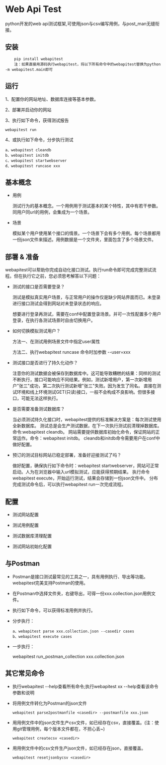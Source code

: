 Web Api Test
===========================

python开发的web api测试框架,可使用json与csv编写用例，与post_man无缝衔接。


安装
-------

        pip install webapitest
        注：如果直接用源码执行webapitest，将以下所有命令中的webapitest替换为python -m webapitest.main即可
    

 运行
------------
    
1、配置你的网站地址、数据库连接等基本参数。
   
2、部署并启动你的网站
    
3、执行如下命令，获得测试报告
    
    webapitest run

4、或执行如下命令，分步执行测试

    a、webapitest cleandb
    b、webapitest initdb
    c、webapitest startwebserver
    d、webapitest runcase xxx
 
 
基本概念
-------

-   用例

    测试行为的基本概念。一个用例用于测试基本的某个特性，其中有若干参数。同用户同url的用例，会集成为一个场景。
    
-   场景
    
    模拟某个用户使用某个接口的情景。一个场景下会有多个用例。每个场景都用一份json文件来描述。用例数据是一个文件夹，里面包含了多个场景文件。
    

部署 & 准备
------

webapitest可以帮助你完成自动化接口测试。执行run命令即可完成完整测试流程。但在执行它之前，您必须思考解答以下问题：

-   测试的接口是否需要登录？
    
    测试是模拟真实用户场景，与正常用户的操作仅是缺少网站界面而已。未登录进行接口测试会得到网站对未登录状态的响应。
    
    想要进行登录再测试，需要在conf中配置登录场景。并可一次性配置多个用户登录，在执行各测试场景时自由切换用户。

-   如何切换模拟测试用户？

    方法一、在测试用例场景文件中指定user属性
    
    方法二、执行webapitest runcase 命令时加参数 --user=xxx
    
  
-   测试接口是否进行了持久化动作？
    
    注意你的测试数据会被保存到数据库中。这可能导致糟糕的结果：同样的测试不断执行，接口可能响应不同结果。例如，测试新增用户，第一次新增用户"张三"成功，第二次执行测试新增"张三"失败。因为发生了同名。
    直接在测试环境和线上环境测试GET(只读)接口，一般不会构成不良影响。但很多接口，可能无法这样执行。
    
-   是否需要准备测试数据库？
    
    当必须测试持久化接口时，webapitest提供的标准解决方案是：每次测试使用全新数据库。
    测试总是会生产测试数据，在下一次执行测试前清理掉数据库。命令:webapitest cleandb。
    网站需要提供数据库初始化命令，保证网站的正常运作。命令：webapitest initdb。
    cleandb和initdb命令需要用户在conf中做好配置。
    
-   预订的测试目标网站已稳定部署，准备好迎接测试了吗？ 
    
    做好配置，确保执行如下命令时：webapitest startwebserver，网站可正常启动。人为在浏览器中输入url模拟测试，应能获得预期结果。
    执行命令webapitest execute，开始运行测试，结果会存储到一份json文件中。
    分布完成测试命令后，可以执行webapitest run一次完成流程。
    
配置
------

-   测试网站配置

    
    
-   测试用例配置

-   测试数据库清理配置

-   测试网站初始化配置

与Postman
---------

-   Postman是接口测试最常见的工具之一，具有用例执行、导出等功能。webapitest完美支持Postman的使用。
    
-   在Postman中选择文件夹，右键导出，可得一份xxx.collection.json用例文件。
    
-   执行如下命令，可以获得标准用例并执行。
    
-   分步执行：
     
        a、webapitest parse xxx.collection.json --casedir cases
        b、webapitest execute cases
    
    
-   一步执行：
    
    webapitest run_postman_collection xxx.collection.json
    
    
其它常见命令
---------

-   执行webapitest --help查看所有命令;执行webapitest xx --help查看该命令参数和说明

-   将用例文件转化为Postman的json文件

        webapitest parse2postmanfile <casedir> --postmanfile xxx.json
    
-   用用例文件中的json文件生产csv文件，如已经存在csv，直接覆盖。(注：使用git管理用例，每个版本文件都在，不担心丢~)

        webapitest createcsv <casedir>

-   用用例文件中的csv文件生产json文件，如已经存在json，直接覆盖。

        webapitest resetjsonbycsv <casedir>
    
